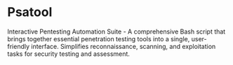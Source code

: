# Psatool
Interactive Pentesting Automation Suite - A comprehensive Bash script that brings together essential penetration testing tools into a single, user-friendly interface. Simplifies reconnaissance, scanning, and exploitation tasks for security testing and assessment.
